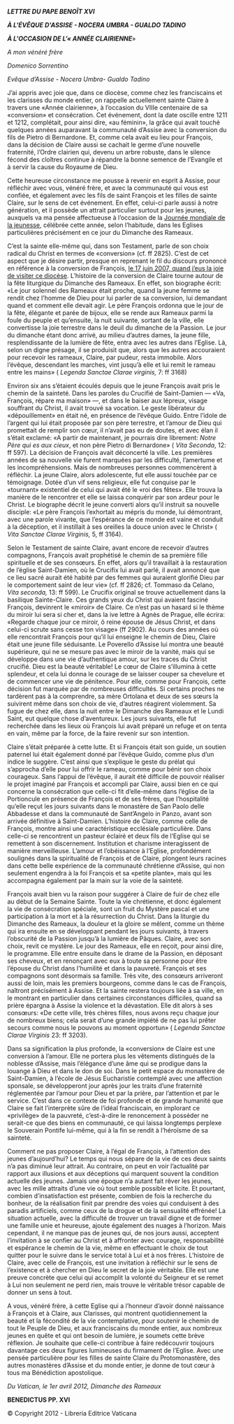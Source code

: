 ***LETTRE DU PAPE BENOÎT XVI***

***À L'ÉVÊQUE D'ASSISE - NOCERA UMBRA - GUALDO TADINO***

***À L'OCCASION DE L’« ANNÉE CLAIRIENNE***»

*A mon vénéré frère*

*Domenico Sorrentino*

*Evêque d’Assise - Nocera Umbra- Gualdo Tadino*

J’ai appris avec joie que, dans ce diocèse, comme chez les franciscains et les clarisses du monde entier, on rappelle actuellement sainte Claire à travers une «Année clairienne», à l’occasion du VIIIe centenaire de sa «conversion» et consécration. Cet événement, dont la date oscille entre 1211 et 1212, complétait, pour ainsi dire, «au féminin», la grâce qui avait touché quelques années auparavant la communauté d’Assise avec la conversion du fils de Pietro di Bernardone. Et, comme cela avait eu lieu pour François, dans la décision de Claire aussi se cachait le germe d’une nouvelle fraternité, l’Ordre clairien qui, devenu un arbre robuste, dans le silence fécond des cloîtres continue à répandre la bonne semence de l’Evangile et à servir la cause du Royaume de Dieu.

Cette heureuse circonstance me pousse à revenir en esprit à Assise, pour réfléchir avec vous, vénéré frère, et avec la communauté qui vous est confiée, et également avec les fils de saint François et les filles de sainte Claire, sur le sens de cet événement. En effet, celui-ci parle aussi à notre génération, et il possède un attrait particulier surtout pour les jeunes, auxquels va ma pensée affectueuse à l’occasion de la [Journée mondiale de la jeunesse](http://www.vatican.va/gmg/documents/gmg_2012_fr.html), célébrée cette année, selon l’habitude, dans les Eglises particulières précisément en ce jour du Dimanche des Rameaux.

C’est la sainte elle-même qui, dans son Testament, parle de son choix radical du Christ en termes de «conversion» (cf. ff 2825). C’est de cet aspect que je désire partir, presque en reprenant le fil du discours prononcé en référence à la conversion de François, [le 17 juin 2007, quand j’eus la joie de visiter ce diocèse](/content/benedict-xvi/fr/travels/2007/index_assisi.html). L’histoire de la conversion de Claire tourne autour de la fête liturgique du Dimanche des Rameaux. En effet, son biographe écrit: «Le jour solennel des Rameaux était proche, quand la jeune femme se rendit chez l’homme de Dieu pour lui parler de sa conversion, lui demandant quand et comment elle devait agir. Le père François ordonna que le jour de la fête, élégante et parée de bijoux, elle se rende aux Rameaux parmi la foule du peuple et qu’ensuite, la nuit suivante, sortant de la ville, elle convertisse la joie terrestre dans le deuil du dimanche de la Passion. Le jour du dimanche étant donc arrivé, au milieu d’autres dames, la jeune fille, resplendissante de la lumière de fête, entra avec les autres dans l’Eglise. Là, selon un digne présage, il se produisit que, alors que les autres accouraient pour recevoir les rameaux, Claire, par pudeur, resta immobile. Alors l’évêque, descendant les marches, vint jusqu’à elle et lui remit le rameau entre les mains» ( *Legenda Sanctae Clarae virginis,* 7: ff 3168)

Environ six ans s’étaient écoulés depuis que le jeune François avait pris le chemin de la sainteté. Dans les paroles du Crucifié de Saint-Damien — «Va, François, répare ma maison» —, et dans le baiser aux lépreux, visage souffrant du Christ, il avait trouvé sa vocation. Le geste libérateur du «dépouillement» en était né, en présence de l’évêque Guido. Entre l’idole de l’argent qui lui était proposée par son père terrestre, et l’amour de Dieu qui promettait de remplir son cœur, il n’avait pas eu de doutes, et avec élan il s’était exclamé: «A partir de maintenant, je pourrais dire librement: *Notre Père qui es aux cieux*, et non père Pietro di Bernardone» ( *Vita Seconda*, 12: ff 597). La décision de François avait déconcerté la ville. Les premières années de sa nouvelle vie furent marquées par les difficulté, l’amertume et les incompréhensions. Mais de nombreuses personnes commencèrent à réfléchir. La jeune Claire, alors adolescente, fut elle aussi touchée par ce témoignage. Dotée d’un vif sens religieux, elle fut conquise par le «tournant» existentiel de celui qui avait été le «roi des fêtes». Elle trouva la manière de le rencontrer et elle se laissa conquérir par son ardeur pour le Christ. Le biographe décrit le jeune converti alors qu’il instruit sa nouvelle disciple: «Le père François l’exhortait au mépris du monde, lui démontrant, avec une parole vivante, que l’espérance de ce monde est vaine et conduit à la déception, et il instillait à ses oreilles la douce union avec le Christ» ( *Vita Sanctae Clarae Virginis,* 5, ff 3164).

Selon le Testament de sainte Claire, avant encore de recevoir d’autres compagnons, François avait prophétisé le chemin de sa première fille spirituelle et de ses consœurs. En effet, alors qu’il travaillait à la restauration de l’église Saint-Damien, où le Crucifix lui avait parlé, il avait annoncé que ce lieu sacré aurait été habité par des femmes qui auraient glorifié Dieu par le comportement saint de leur vie» (cf. ff 2826; cf. Tommaso da Celano, *Vita seconda,* 13: ff 599). Le Crucifix original se trouve actuellement dans la basilique Sainte-Claire. Ces grands yeux du Christ qui avaient fasciné François, devinrent le «miroir» de Claire. Ce n’est pas un hasard si le thème du miroir lui sera si cher et, dans la ive lettre à Agnès de Prague, elle écrira: «Regarde chaque jour ce miroir, ô reine épouse de Jésus Christ, et dans celui-ci scrute sans cesse ton visage» (ff 2902). Au cours des années où elle rencontrait François pour qu’il lui enseigne le chemin de Dieu, Claire était une jeune fille séduisante. Le Poverello d’Assise lui montra une beauté supérieure, qui ne se mesure pas avec le miroir de la vanité, mais qui se développe dans une vie d’authentique amour, sur les traces du Christ crucifié. Dieu est la beauté véritable! Le cœur de Claire s’illumina à cette splendeur, et cela lui donna le courage de se laisser couper sa chevelure et de commencer une vie de pénitence. Pour elle, comme pour François, cette décision fut marquée par de nombreuses difficultés. Si certains proches ne tardèrent pas à la comprendre, sa mère Ortolana et deux de ses sœurs la suivirent même dans son choix de vie, d’autres réagirent violemment. Sa fugue de chez elle, dans la nuit entre le Dimanche des Rameaux et le Lundi Saint, eut quelque chose d’aventureux. Les jours suivants, elle fut recherchée dans les lieux où François lui avait préparé un refuge et on tenta en vain, même par la force, de la faire revenir sur son intention.

Claire s’était préparée à cette lutte. Et si François était son guide, un soutien paternel lui était également donné par l’évêque Guido, comme plus d’un indice le suggère. C’est ainsi que s’explique le geste du prélat qui s’approcha d’elle pour lui offrir le rameau, comme pour bénir son choix courageux. Sans l’appui de l’évêque, il aurait été difficile de pouvoir réaliser le projet imaginé par François et accompli par Claire, aussi bien en ce qui concerne la consécration que celle-ci fit d’elle-même dans l’église de la Portioncule en présence de François et de ses frères, que l’hospitalité qu’elle reçut les jours suivants dans le monastère de San Paolo delle Abbadesse et dans la communauté de Sant’Angelo in Panzo, avant son arrivée définitive à Saint-Damien. L’histoire de Claire, comme celle de François, montre ainsi une caractéristique ecclésiale particulière. Dans celle-ci se rencontrent un pasteur éclairé et deux fils de l’Eglise qui se remettent à son discernement. Institution et charisme interagissent de manière merveilleuse. L’amour et l’obéissance à l’Eglise, profondément soulignés dans la spiritualité de François et de Claire, plongent leurs racines dans cette belle expérience de la communauté chrétienne d’Assise, qui non seulement engendra à la foi François et sa «petite plante», mais qui les accompagna également par la main sur la voie de la sainteté.

François avait bien vu la raison pour suggérer à Claire de fuir de chez elle au début de la Semaine Sainte. Toute la vie chrétienne, et donc également la vie de consécration spéciale, sont un fruit du Mystère pascal et une participation à la mort et à la résurrection du Christ. Dans la liturgie du Dimanche des Rameaux, la douleur et la gloire se mêlent, comme un thème qui ira ensuite en se développant pendant les jours suivants, à travers l’obscurité de la Passion jusqu’à la lumière de Pâques. Claire, avec son choix, revit ce mystère. Le jour des Rameaux, elle en reçoit, pour ainsi dire, le programme. Elle entre ensuite dans le drame de la Passion, en déposant ses cheveux, et en renonçant avec eux à toute sa personne pour être l’épouse du Christ dans l’humilité et dans la pauvreté. François et ses compagnons sont désormais sa famille. Très vite, des consœurs arriveront aussi de loin, mais les premiers bourgeons, comme dans le cas de François, naîtront précisément à Assise. Et la sainte restera toujours liée à sa ville, en le montrant en particulier dans certaines circonstances difficiles, quand sa prière épargna à Assise la violence et la dévastation. Elle dit alors à ses consœurs: «De cette ville, très chères filles, nous avons reçu chaque jour de nombreux biens; cela serait d’une grande impiété de ne pas lui prêter secours comme nous le pouvons au moment opportun» ( *Legenda Sanctae Clarae Virginis* 23: ff 3203).

Dans sa signification la plus profonde, la «conversion» de Claire est une conversion à l’amour. Elle ne portera plus les vêtements distingués de la noblesse d’Assise, mais l’élégance d’une âme qui se prodigue dans la louange à Dieu et dans le don de soi. Dans le petit espace du monastère de Saint-Damien, à l’école de Jésus Eucharistie contemplé avec une affection sponsale, se développeront jour après jour les traits d’une fraternité réglementée par l’amour pour Dieu et par la prière, par l’attention et par le service. C’est dans ce contexte de foi profonde et de grande humanité que Claire se fait l’interprète sûre de l’idéal franciscain, en implorant ce «privilège» de la pauvreté, c’est-à-dire le renoncement à posséder ne serait-ce que des biens en communauté, ce qui laissa longtemps perplexe le Souverain Pontife lui-même, qui à la fin se rendit à l’héroïsme de sa sainteté.

Comment ne pas proposer Claire, à l’égal de François, à l’attention des jeunes d’aujourd’hui? Le temps qui nous sépare de la vie de ces deux saints n’a pas diminué leur attrait. Au contraire, on peut en voir l’actualité par rapport aux illusions et aux déceptions qui marquent souvent la condition actuelle des jeunes. Jamais une époque n’a autant fait rêver les jeunes, avec les mille attraits d’une vie où tout semble possible et licite. Et pourtant, combien d’insatisfaction est présente, combien de fois la recherche du bonheur, de la réalisation finit par prendre des voies qui conduisent à des paradis artificiels, comme ceux de la drogue et de la sensualité effrénée! La situation actuelle, avec la difficulté de trouver un travail digne et de former une famille unie et heureuse, ajoute également des nuages à l’horizon. Mais cependant, il ne manque pas de jeunes qui, de nos jours aussi, acceptent l’invitation à se confier au Christ et à affronter avec courage, responsabilité et espérance le chemin de la vie, même en effectuant le choix de tout quitter pour le suivre dans le service total à Lui et à nos frères. L’histoire de Claire, avec celle de François, est une invitation à réfléchir sur le sens de l’existence et à chercher en Dieu le secret de la joie véritable. Elle est une preuve concrète que celui qui accomplit la volonté du Seigneur et se remet à Lui non seulement ne perd rien, mais trouve le véritable trésor capable de donner un sens à tout.

A vous, vénéré frère, à cette Eglise qui a l’honneur d’avoir donné naissance à François et à Claire, aux Clarisses, qui montrent quotidiennement la beauté et la fécondité de la vie contemplative, pour soutenir le chemin de tout le Peuple de Dieu, et aux franciscains du monde entier, aux nombreux jeunes en quête et qui ont besoin de lumière, je soumets cette brève réflexion. Je souhaite que celle-ci contribue à faire redécouvrir toujours davantage ces deux figures lumineuses du firmament de l’Eglise. Avec une pensée particulière pour les filles de sainte Claire du Protomonastère, des autres monastères d’Assise et du monde entier, je donne de tout cœur à tous ma Bénédiction apostolique.

*Du Vatican, le 1er avril 2012, Dimanche des Rameaux*

**BENEDICTUS PP. XVI**

© Copyright 2012 - Libreria Editrice Vaticana